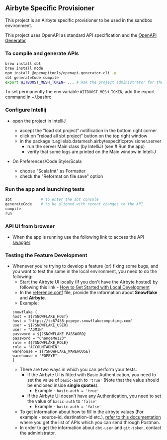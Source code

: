 ## Airbyte Specific Provisioner

This project is an Airbyte specific provisioner to be used in the sandbox environment.

This project uses OpenAPI as standard API specification and the [OpenAPI Generator](https://openapi-generator.tech)

### To compile and generate APIs

```bash
brew install sbt
brew install node
npm install @openapitools/openapi-generator-cli -g
sbt generateCode compile
export WITBOOST_MESH_TOKEN= ... # Ask the project administrator for the token
```

To set permanently the env variable `WITBOOST_MESH_TOKEN`, add the export command in ~/.bashrc

### Configure Intellij
- open the project in IntelliJ
  - accept the "load sbt project" notification in the bottom right corner
  - click on "reload all sbt project" button on the top right window
  - in the package it.agilelab.datamesh.airbytespecificprovisioner.server
    - run the server Main class (by IntelliJ) (see # Run the app)
    - verify that some logs are printed on the Main window in IntelliJ
    
- On Preferences/Code Style/Scala 
  - choose "Scalafmt" as Formatter
  - check the "Reformat on file save" option

### Run the app and launching tests

```bash
sbt             # to enter the sbt console
generateCode    # to be aligned with recent changes to the API
compile
run
```

### API UI from browser
- When the app is running use the following link to access the API [swagger](http://127.0.0.1:8093/datamesh.airbytespecificprovisioner/0.0/swagger/docs/index.html)

### Testing the Feature Development
- Whenever you're trying to develop a feature (or) fixing some bugs, and you want to test the same in the local environment, you need to do the following:
  - Start the Airbyte UI locally (If you don't have the Airbyte hosted) by following this link - [How to Get Started with Local Development](https://docs.airbyte.com/contributing-to-airbyte/developing-locally/)
  - In the [reference.conf](src/main/resources/reference.conf) file, provide the information about **Snowflake** and **Airbyte**.
  - Example:
  ```
  snowflake {
  host = ${?SNOWFLAKE_HOST}
  host = "https://tc87458-popeye.snowflakecomputing.com"
  user = ${?SNOWFLAKE_USER}
  user = "ADMIN"
  password = ${?SNOWFLAKE_PASSWORD}
  password = "ChangeMe123"
  role = ${?SNOWFLAKE_ROLE}
  role = "ACCOUNTADMIN"
  warehouse = ${?SNOWFLAKE_WAREHOUSE}
  warehouse = "POPEYE"
  }
  ```
  - There are two ways in which you can perform your tests:
    - If the Airbyte UI is fitted with Basic Authentication, you need to set the value of `basic-auth` to `'true'` (Note that the value should be enclosed inside **single quotes**).
      - Example - ```basic-auth = 'true'```
    - If the Airbyte UI doesn't have any Authentication, you need to set the value of `basic-auth` to `'false'`
      - Example - ```basic-auth = 'false'```
  - To get information about how to fill in the airbyte values (For example - source-id, destination-id etc.), [refer to this documentation](https://airbyte-public-api-docs.s3.us-east-2.amazonaws.com/rapidoc-api-docs.html) where you get the list of APIs which you can send through Postman.
  - In order to get the information about `dbt-user` and `git-token`, contact the administrator.